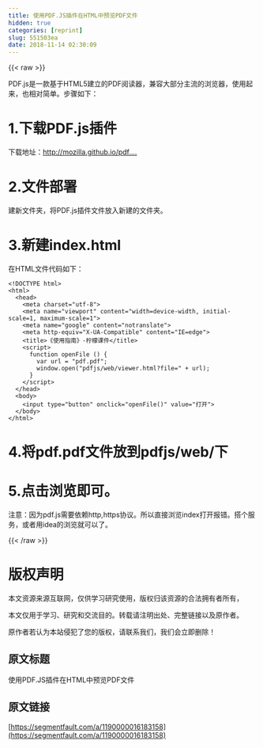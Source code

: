 ```yaml
---
title: 使用PDF.JS插件在HTML中预览PDF文件
hidden: true
categories: [reprint]
slug: 551503ea
date: 2018-11-14 02:30:09
---
```


{{< raw >}}
<p>PDF.js&#x662F;&#x4E00;&#x6B3E;&#x57FA;&#x4E8E;HTML5&#x5EFA;&#x7ACB;&#x7684;PDF&#x9605;&#x8BFB;&#x5668;&#xFF0C;&#x517C;&#x5BB9;&#x5927;&#x90E8;&#x5206;&#x4E3B;&#x6D41;&#x7684;&#x6D4F;&#x89C8;&#x5668;&#xFF0C;&#x4F7F;&#x7528;&#x8D77;&#x6765;&#xFF0C;&#x4E5F;&#x76F8;&#x5BF9;&#x7B80;&#x5355;&#x3002;&#x6B65;&#x9AA4;&#x5982;&#x4E0B;&#xFF1A;</p><h1>1.&#x4E0B;&#x8F7D;PDF.js&#x63D2;&#x4EF6;</h1><p>&#x4E0B;&#x8F7D;&#x5730;&#x5740;&#xFF1A;<a href="http://mozilla.github.io/pdf.js/getting_started/#download" rel="nofollow noreferrer">http://mozilla.github.io/pdf....</a></p><h1>2.&#x6587;&#x4EF6;&#x90E8;&#x7F72;</h1><p>&#x5EFA;&#x65B0;&#x6587;&#x4EF6;&#x5939;&#xFF0C;&#x5C06;PDF.js&#x63D2;&#x4EF6;&#x6587;&#x4EF6;&#x653E;&#x5165;&#x65B0;&#x5EFA;&#x7684;&#x6587;&#x4EF6;&#x5939;&#x3002;</p><h1>3.&#x65B0;&#x5EFA;index.html</h1><p>&#x5728;HTML&#x6587;&#x4EF6;&#x4EE3;&#x7801;&#x5982;&#x4E0B;&#xFF1A;</p><pre><code>&lt;!DOCTYPE html&gt;
&lt;html&gt;
  &lt;head&gt;
    &lt;meta charset=&quot;utf-8&quot;&gt;
    &lt;meta name=&quot;viewport&quot; content=&quot;width=device-width, initial-scale=1, maximum-scale=1&quot;&gt;
    &lt;meta name=&quot;google&quot; content=&quot;notranslate&quot;&gt;
    &lt;meta http-equiv=&quot;X-UA-Compatible&quot; content=&quot;IE=edge&quot;&gt;
    &lt;title&gt;&#x300A;&#x4F7F;&#x7528;&#x6307;&#x5357;&#x300B;-&#x67E0;&#x6AAC;&#x8BFE;&#x4EF6;&lt;/title&gt;
    &lt;script&gt;
      function openFile () {
        var url = &quot;pdf.pdf&quot;;
        window.open(&quot;pdfjs/web/viewer.html?file=&quot; + url);
      }
    &lt;/script&gt;
  &lt;/head&gt;
  &lt;body&gt;
    &lt;input type=&quot;button&quot; onclick=&quot;openFile()&quot; value=&quot;&#x6253;&#x5F00;&quot;&gt;
  &lt;/body&gt;
&lt;/html&gt;</code></pre><h1>4.&#x5C06;pdf.pdf&#x6587;&#x4EF6;&#x653E;&#x5230;pdfjs/web/&#x4E0B;</h1><h1>5.&#x70B9;&#x51FB;&#x6D4F;&#x89C8;&#x5373;&#x53EF;&#x3002;</h1><p>&#x6CE8;&#x610F;&#xFF1A;&#x56E0;&#x4E3A;pdf.js&#x9700;&#x8981;&#x4F9D;&#x8D56;http,https&#x534F;&#x8BAE;&#x3002;&#x6240;&#x4EE5;&#x76F4;&#x63A5;&#x6D4F;&#x89C8;index&#x6253;&#x5F00;&#x62A5;&#x9519;&#x3002;&#x642D;&#x4E2A;&#x670D;&#x52A1;&#xFF0C;&#x6216;&#x8005;&#x7528;idea&#x7684;&#x6D4F;&#x89C8;&#x5C31;&#x53EF;&#x4EE5;&#x4E86;&#x3002;</p>
{{< /raw >}}

# 版权声明
本文资源来源互联网，仅供学习研究使用，版权归该资源的合法拥有者所有，

本文仅用于学习、研究和交流目的。转载请注明出处、完整链接以及原作者。 

原作者若认为本站侵犯了您的版权，请联系我们，我们会立即删除！

## 原文标题
使用PDF.JS插件在HTML中预览PDF文件

## 原文链接
[https://segmentfault.com/a/1190000016183158](https://segmentfault.com/a/1190000016183158)

